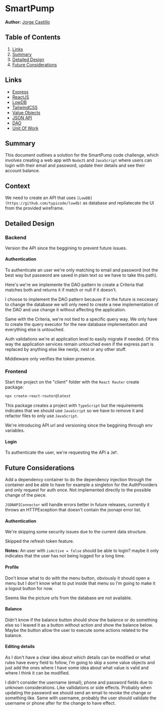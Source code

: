 # SmartPump

**Author:** [Jorge Castillo](https://github.com/schorts99)

## Table of Contents

1. [Links](#links)
2. [Summary](#summary)
3. [Detailed Design](#detailed-design)
4. [Future Considerations](#future-considerations)

## Links

- [Express](https://expressjs.com/)
- [ReactJS](https://react.dev/)
- [LowDB](https://github.com/typicode/lowdb)
- [TailwindCSS](https://tailwindcss.com/)
- [Value Objects](https://learn.microsoft.com/en-us/dotnet/architecture/microservices/microservice-ddd-cqrs-patterns/implement-value-objects)
- [JSON API](https://jsonapi.org/)
- [DAO](https://www.oscarblancarteblog.com/2018/12/10/data-access-object-dao-pattern/)
- [Unit Of Work](https://learn.microsoft.com/en-us/aspnet/mvc/overview/older-versions/getting-started-with-ef-5-using-mvc-4/implementing-the-repository-and-unit-of-work-patterns-in-an-asp-net-mvc-application#creating-the-unit-of-work-class)

## Summary

This document outlines a solution for the SmartPump code challenge, which involves creating a web app with `NodeJS` and `JavaScript` where users can login with their email and password, update their details and see their account balance.

## Context

We need to create an API that uses `[LowDB](https://github.com/typicode/lowdb)` as database and repliatecate the UI from the provided wireframe.

## Detailed Design

### Backend

Version the API since the beggining to prevent future issues.

#### Authentication

To authenticate an user we're only matching to email and password (not the best way but password are saved in plain text so we have to take this path).

Here's we're we implemente the DAO pattern to create a Criteria that matches both and returns it if match or null if it doesn't.

I choose to implement the DAO pattern because if in the future is neccesary to change the database we will only need to create a new implementation of the DAO and use change it without affecting the application.

Same with the Criteria, we're not tied to a specific query way. We only have to create the query executor for the new database implementation and everything else is untouched.

Auth validations we're at application level to easily migrate if needed. Of this way the application services remain untouched even if the express part is replaced by anything else like nextjs, nest or any other stuff.

Middleware only verifies the token presence.

### Frontend

Start the project on the "client" folder with the `React Router` create package:

```bash
npx create-react-router@latest
```

This package creates a project with `TypeScript` but the requirements indicates that we should use `JavaScript` so we have to remove it and refactor files to only use `JavaScript`.

We're introducing API url and versioning since the beggining through env variables.

#### Login

To authenticate the user, we're requesting the API a `JWT`.

## Future Considerations

Add a dependency container to do the dependency injection through the container and be able to have for example a singleton for the AuthProviders and only request for auth once.
Not implemented directly to the possible change of the piece.

`JSONAPIConnector` will handle errors better in future releases, currently it throws an HTTPException that doesn't contain the jsonapi error list.

#### Authentication

We're skipping some security issues due to the current data structure.

Skipped the refresh token feature.

**Notes:** An user with `isActive = false` should be able to login? maybe it only indicates that the user has not being logged for a long time.

#### Profile

Don't know what to do with the menu button, obviously it should open a menu but I don't know what to put inside that menu so I'm going to make it a logout button for now.

Seems like the picture urls from the database are not available.

#### Balance

Didn't know if the balance button should show the balance or do something else so I leaved it as a button without action and show the balance below. Maybe the button allow the user to execute some actions related to the balance.

#### Editing details

As I don't have a clear idea about which details can be modified or what rules have every field to follow, I'm going to skip a some value objects and just add the ones where I have some idea about what value is valid and where I think it can be modified.

I didn't consider the username (email), phone and password fields due to unknown considerations. Like vallidations or side effects. Probably when updating the password we should send an email to revoke the change or something like. Same with username, probably the user should validate the username or phone after for the change to have effect.
